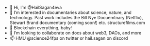 - 👋 Hi, I’m @HailSagan4eva
- 👀 I’m interested in documentaries about science, nature, and technology. Past work includes the Bill Nye Docuemtnary (Netflix), Stewart Brand documentary (coming soon!) etc. structurefilms.com
- 🌱 Blockchain everything, baby! 
- 💞️ I’m looking to collaborate on docs about web3, DAOs, and more 
- 📫 HMU @science24fps on twitter or hail.sagan on discord

<!---
HailSagan4eva/HailSagan4eva is a ✨ special ✨ repository because its `README.md` (this file) appears on your GitHub profile.
You can click the Preview link to take a look at your changes.
--->
